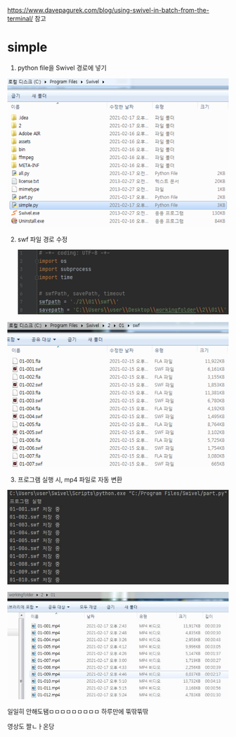 https://www.davepagurek.com/blog/using-swivel-in-batch-from-the-terminal/ 참고



# simple
1. python file을 Swivel 경로에 넣기

![2](./img/2.png)

2. swf 파일 경로 수정

   ![2-1](./img/2-1.JPG)

![3](./img/3.png)

3. 프로그램 실행 시, mp4 파일로 자동 변환

![4](./img/4.jpg)

![4-1](./img/4-1.jpg)



일일히 안해도됌ㅁㅁㅁㅁㅁㅁㅁㅁㅁ 하루만에 뚞딲뚞딲

영상도 짤ㄴㅏ온당
